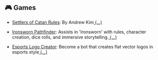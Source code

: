 ## 🎮 Games
- [Settlers of Catan Rules](https://chat.openai.com/g/g-5E6nw8Fey): By Andrew Kim[ \(...\)](../desc/5E6nw8Fey.md)

- [Ironsworn Pathfinder](https://chat.openai.com/g/g-izW8e8cgt): Assists in 'Ironsworn' with rules, character creation, dice rolls, and immersive storytelling.[ \(...\)](../desc/izW8e8cgt.md)

- [Esports Logo Creator](https://chat.openai.com/g/g-2GXckoSaK): Become a bot that creates flat vector logos in esports style[ \(...\)](../desc/2GXckoSaK.md)


